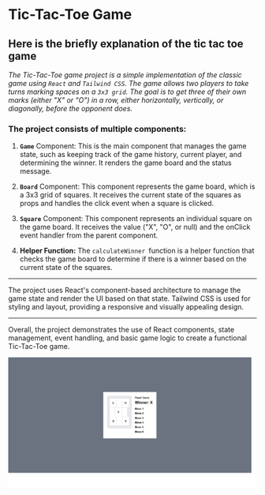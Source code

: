 # Tic-Tac-Toe Game

## **Here is the briefly explanation of the tic tac toe game**

*The Tic-Tac-Toe game project is a simple implementation of the classic game using `React` and `Tailwind CSS`. The game allows two players to take turns marking spaces on a `3x3 grid`. The goal is to get three of their own marks (either "X" or "O") in a row, either horizontally, vertically, or diagonally, before the opponent does.*

### **The project consists of multiple components:**

1. **`Game`** Component:  This is the main component that manages the game state, such as keeping track of the game history, current player, and determining the winner. It renders the game board and the status message.

2. **`Board`** Component: This component represents the game board, which is a 3x3 grid of squares. It receives the current state of the squares as props and handles the click event when a square is clicked.

3. **`Square`** Component: This component represents an individual square on the game board. It receives the value ("X", "O", or null) and the onClick event handler from the parent component.

4. **Helper Function:** The `calculateWinner `function is a helper function that checks the game board to determine if there is a winner based on the current state of the squares.

---
The project uses React's component-based architecture to manage the game state and render the UI based on that state. Tailwind CSS is used for styling and layout, providing a responsive and visually appealing design.

---
Overall, the project demonstrates the use of React components, state management, event handling, and basic game logic to create a functional Tic-Tac-Toe game.

![alt text](./src/assets/output.png)
